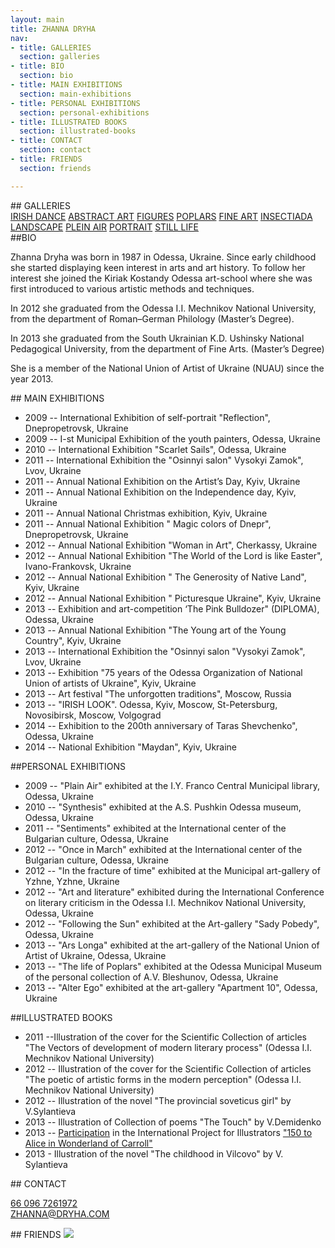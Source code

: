 ```yaml
---
layout: main
title: ZHANNA DRYHA
nav:
- title: GALLERIES
  section: galleries
- title: BIO
  section: bio
- title: MAIN EXHIBITIONS
  section: main-exhibitions
- title: PERSONAL EXHIBITIONS
  section: personal-exhibitions
- title: ILLUSTRATED BOOKS
  section: illustrated-books
- title: CONTACT
  section: contact
- title: FRIENDS
  section: friends

---
```


  

<div class="section" id="galleries"/>
## GALLERIES

<div class="galleries">
<a href="gallery/irish-dance/" class="gallery">IRISH DANCE</a>
<a href="gallery/abstract-art/" class="gallery">ABSTRACT ART</a>
<a href="gallery/figures/" class="gallery">FIGURES</a>
<a href="gallery/poplars/" class="gallery">POPLARS</a>
<a href="gallery/fine-art/" class="gallery">FINE ART</a>
<a href="gallery/insectiada/" class="gallery">INSECTIADA</a>
<a href="gallery/landscape/" class="gallery">LANDSCAPE</a>
<a href="gallery/plein-air/" class="gallery">PLEIN AIR</a>
<a href="gallery/portrait/" class="gallery">PORTRAIT</a>
<a href="gallery/still-life/" class="gallery">STILL LIFE</a>
</div>

<div class="section" id="bio"/>
##BIO

Zhanna Dryha was born in 1987 in Odessa, Ukraine. Since early childhood she started displaying keen interest in arts and art history. To follow her interest she joined the Kiriak Kostandy Odessa art-school where she was first introduced to various artistic methods and techniques.

In 2012 she graduated from the Odessa I.I. Mechnikov National University, from the department of Roman–German Philology (Master’s Degree).

In 2013 she graduated from the South Ukrainian K.D. Ushinsky National Pedagogical University, from the department of Fine Arts.
(Master’s Degree)

She is a member of the National Union of Artist of Ukraine (NUAU) since the year 2013.


<div class="section" id="main-exhibitions"/>
## MAIN EXHIBITIONS

* 2009 -- International Exhibition of self-portrait "Reflection", Dnepropetrovsk, Ukraine
* 2009 -- I-st Municipal Exhibition of the youth painters, Odessa, Ukraine 
* 2010 -- International Exhibition "Scarlet Sails", Odessa, Ukraine
* 2011 -- International Exhibition the "Osinnyi salon" Vysokyi Zamok", Lvov, Ukraine 
* 2011 -- Annual National  Exhibition on the Artist’s Day, Kyiv, Ukraine
* 2011 -- Annual National  Exhibition on the Independence day, Kyiv, Ukraine
* 2011 -- Annual National  Christmas exhibition, Kyiv, Ukraine
* 2011 -- Annual National  Exhibition  " Magic colors of Dnepr", Dnepropetrovsk, Ukraine
* 2012 -- Annual National Exhibition "Woman in Art", Cherkassy, Ukraine
* 2012 -- Annual National Exhibition "The World of the Lord is like Easter", Ivano-Frankovsk, Ukraine
* 2012 -- Annual National Exhibition " The Generosity of Native Land", Kyiv, Ukraine
* 2012 -- Annual National Exhibition " Picturesque Ukraine", Kyiv, Ukraine
* 2013 -- Exhibition and art-competition ‘The Pink Bulldozer" (DIPLOMA), Odessa, Ukraine
* 2013 -- Annual National Exhibition "The Young art of the Young Country", Kyiv, Ukraine
* 2013 -- International Exhibition the "Osinnyi salon "Vysokyi Zamok", Lvov, Ukraine
* 2013 -- Exhibition "75 years of the Odessa Organization of National Union of artists of Ukraine", Kyiv, Ukraine
* 2013 -- Art festival "The unforgotten traditions", Moscow, Russia
* 2013 -- "IRISH LOOK". Odessa, Kyiv, Moscow, St-Petersburg, Novosibirsk, Moscow, Volgograd
* 2014 -- Exhibition to the 200th anniversary of Taras Shevchenko", Odessa, Ukraine
* 2014 -- National Exhibition "Maydan", Kyiv, Ukraine


<div class="section" id="personal-exhibitions"/>
##PERSONAL EXHIBITIONS

* 2009 -- "Plain Air" exhibited at the I.Y. Franco Central Municipal library, Odessa, Ukraine 
* 2010 -- "Synthesis" exhibited at the A.S. Pushkin Odessa museum, Odessa, Ukraine
* 2011 -- "Sentiments" exhibited at the International center of the Bulgarian culture, Odessa, Ukraine 
* 2012 -- "Once in March" exhibited at the International center of the Bulgarian culture, Odessa, Ukraine 
* 2012 -- "In the fracture of time" exhibited at the Municipal art-gallery of Yzhne, Yzhne, Ukraine 
* 2012 -- "Art and literature" exhibited during the International Conference on literary criticism in the Odessa I.I. Mechnikov National University, Odessa, Ukraine
* 2012 -- "Following the Sun" exhibited at the Art-gallery "Sady Pobedy", Odessa, Ukraine 
* 2013 -- "Ars Longa" exhibited at the art-gallery of the National Union of Artist of Ukraine, Odessa, Ukraine 
* 2013 -- "The life of Poplars" exhibited at the Odessa Municipal Museum of the personal collection of A.V. Bleshunov, Odessa, Ukraine
* 2013 -- "Alter Ego" exhibited at the art-gallery "Apartment 10", Odessa, Ukraine 


<div class="section" id="illustrated-books"/>
##ILLUSTRATED BOOKS

* 2011 --Illustration of the cover for the Scientific Collection of articles "The Vectors of development of modern literary process" (Odessa I.I. Mechnikov National University) 
* 2012 -- Illustration of the cover for the Scientific Collection of articles "The poetic of artistic forms in the modern perception" (Odessa I.I. Mechnikov National University)
* 2012 -- Illustration of the novel "The provincial soveticus  girl" by V.Sylantieva
* 2013 -- Illustration of Collection of poems "The Touch" by V.Demidenko
* 2013 -- [Participation](http://www.150alice.com/project/zhanna-dryha/) in the International Project for Illustrators ["150 to Alice in Wonderland of Carroll"](http://www.150alice.com/about/)
* 2013 - Illustration of the novel "The childhood in Vilcovo" by V. Sylantieva


<div class="section" id="contact"/>
## CONTACT
<div class="contact-wrapper">
	<p><a href="tel:+660967261972" class="contact">66 096 7261972</a><br>
	<a href="mailto:zhanna@dryha.com" class="contact">ZHANNA@DRYHA.COM</a></p>
</div>

<div class="section" id="support"/>
## FRIENDS
  <a href="events/150alice/"><img src="http://res.cloudinary.com/indiegogo-media-prod-cld/image/upload/c_limit,w_620/v1432182396/urxfwcj8w29rblyxtgqf.jpg"></a>
